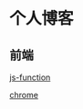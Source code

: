 
个人博客
===



## 前端

[js-function](./experience/js-function.md)<!--rehype:style=background: rgb(92 107 192);&class=contributing-->
<!--rehype:class=home-card-->
[chrome](./experience/chrome.md)<!--rehype:style=background: rgb(92 107 192);&class=contributing-->
<!--rehype:class=home-card-->
